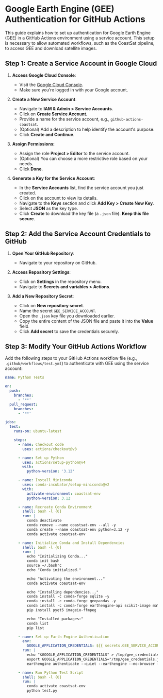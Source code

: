# Google Earth Engine (GEE) Authentication for GitHub Actions

This guide explains how to set up authentication for Google Earth Engine (GEE) in a GitHub Actions environment using a service account. This setup is necessary to allow automated workflows, such as the CoastSat pipeline, to access GEE and download satellite images.

## Step 1: Create a Service Account in Google Cloud

1. **Access Google Cloud Console**:
   - Visit the [Google Cloud Console](https://console.cloud.google.com/).
   - Make sure you're logged in with your Google account.

2. **Create a New Service Account**:
   - Navigate to **IAM & Admin > Service Accounts**.
   - Click on **Create Service Account**.
   - Provide a name for the service account, e.g., `github-actions-coastsat`.
   - (Optional) Add a description to help identify the account's purpose.
   - Click **Create and Continue**.

3. **Assign Permissions**:
   - Assign the role **Project > Editor** to the service account.
   - (Optional) You can choose a more restrictive role based on your needs.
   - Click **Done**.

4. **Generate a Key for the Service Account**:
   - In the **Service Accounts** list, find the service account you just created.
   - Click on the account to view its details.
   - Navigate to the **Keys** section and click **Add Key > Create New Key**.
   - Select **JSON** as the key type.
   - Click **Create** to download the key file (a `.json` file). **Keep this file secure**.

## Step 2: Add the Service Account Credentials to GitHub

1. **Open Your GitHub Repository**:
   - Navigate to your repository on GitHub.

2. **Access Repository Settings**:
   - Click on **Settings** in the repository menu.
   - Navigate to **Secrets and variables > Actions**.

3. **Add a New Repository Secret**:
   - Click on **New repository secret**.
   - Name the secret `GEE_SERVICE_ACCOUNT`.
   - Open the `.json` key file you downloaded earlier.
   - Copy the entire content of the JSON file and paste it into the **Value** field.
   - Click **Add secret** to save the credentials securely. 

## Step 3: Modify Your GitHub Actions Workflow

Add the following steps to your GitHub Actions workflow file (e.g., `.github/workflows/test.yml`) to authenticate with GEE using the service account:

```yaml
name: Python Tests

on:
  push:
    branches:
      - '**'
  pull_request:
    branches:
      - '**'

jobs:
  test:
    runs-on: ubuntu-latest

    steps:
      - name: Checkout code
        uses: actions/checkout@v3

      - name: Set up Python
        uses: actions/setup-python@v4
        with:
          python-version: '3.12'

      - name: Install Miniconda
        uses: conda-incubator/setup-miniconda@v2
        with:
          activate-environment: coastsat-env
          python-version: 3.12

      - name: Recreate Conda Environment
        shell: bash -l {0}
        run: |
          conda deactivate
          conda remove --name coastsat-env --all -y
          conda create --name coastsat-env python=3.12 -y
          conda activate coastsat-env

      - name: Initialize Conda and Install Dependencies
        shell: bash -l {0}
        run: |
          echo "Initializing Conda..."
          conda init bash
          source ~/.bashrc
          echo "Conda initialized."

          echo "Activating the environment..."
          conda activate coastsat-env

          echo "Installing dependencies..."
          conda install -c conda-forge sqlite -y
          conda install -c conda-forge geopandas -y
          conda install -c conda-forge earthengine-api scikit-image matplotlib astropy notebook -y
          pip install pyqt5 imageio-ffmpeg

          echo "Installed packages:"
          conda list
          pip list

      - name: Set up Earth Engine Authentication
        env:
          GOOGLE_APPLICATION_CREDENTIALS: ${{ secrets.GEE_SERVICE_ACCOUNT }}
        run: |
          echo "$GOOGLE_APPLICATION_CREDENTIALS" > /tmp/gee_credentials.json
          export GOOGLE_APPLICATION_CREDENTIALS="/tmp/gee_credentials.json"
          earthengine authenticate --quiet --earthengine --no-browser --service-account-file=/tmp/gee_credentials.json

      - name: Run Python Test Script
        shell: bash -l {0}
        run: |
          conda activate coastsat-env
          python test.py
